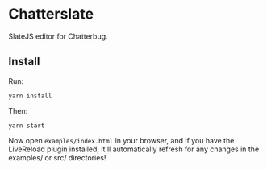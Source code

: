 # Chatterslate

SlateJS editor for Chatterbug.

## Install

Run:

```
yarn install
```

Then:

```
yarn start
```

Now open `examples/index.html` in your browser, and if you have the LiveReload
plugin installed, it'll automatically refresh for any changes in the examples/
or src/ directories!
